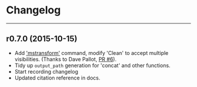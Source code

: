 # Changelog
-------------

## r0.7.0 (2015-10-15)
- Add ['mstransform'][] command, modify 'Clean' to accept multiple visibilities.
(Thanks to Dave Pallot, [PR #6][]).
- Tidy up `output_path` generation for 'concat' and other functions.
- Start recording changelog
- Updated citation reference in docs.


['mstransform']: http://www.eso.org/~scastro/ALMA/casa/MST/MSTransformDocs/MSTransformDocs.html
[PR #6]: https://github.com/timstaley/drive-casa/pull/6
